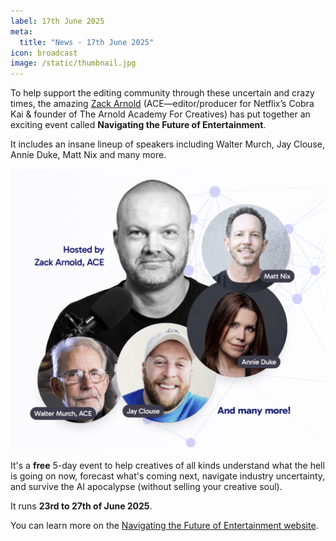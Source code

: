 ```yaml
---
label: 17th June 2025
meta:
  title: "News - 17th June 2025"
icon: broadcast
image: /static/thumbnail.jpg
---
```


To help support the editing community through these uncertain and crazy times, the amazing [Zack Arnold](https://zackarnold.com) (ACE—editor/producer for Netflix’s Cobra Kai & founder of The Arnold Academy For Creatives) has put together an exciting event called **Navigating the Future of Entertainment**.

It includes an insane lineup of speakers including Walter Murch, Jay Clouse, Annie Duke, Matt Nix and many more.

![](/static/zach-arnold-event.png)

It's a **free** 5-day event to help creatives of all kinds understand what the hell is going on now, forecast what's coming next, navigate industry uncertainty, and survive the AI apocalypse (without selling your creative soul).

It runs **23rd to 27th of June 2025**.

You can learn more on the [Navigating the Future of Entertainment website](https://members.thearnoldacademy.com/navigating-the-future-of-creative-work-live-summit).